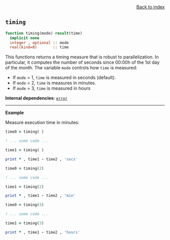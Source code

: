 
<span style="text-align:right;display:block;">
<a href="https://borjapetit.github.io/fortran_toolkit/">Back to index</a>
</span>

## ```timing```

```fortran
function timing(mode) result(time)
  implicit none
  integer , optional :: mode
  real(kind=8)       :: time
```

This functions returns a timing measure that is robust to parallelization. In particular, it computes the number of seconds since 00:00h of the 1st day of the month. The variable ```mode``` controls how ```time``` is measured:
- If ```mode``` = 1, ```time``` is measured in seconds (default).
- If ```mode``` = 2, ```time``` is measures in minutes.
- If ```mode``` = 3, ```time``` is measured in hours

**Internal dependencies**: [```error```](error.md)

---

**Example**

Measure execution time in minutes:

```fortran
time0 = timing( )

! ... some code ...

time1 = timing( )

print * , time1 - time2 , 'secs'

time0 = timing(2)

! ... some code ...

time1 = timing(2)

print * , time1 - time2 , 'min'

time0 = timing(3)

! ... some code ...

time1 = timing(3)

print * , time1 - time2 , 'hours'
``` 